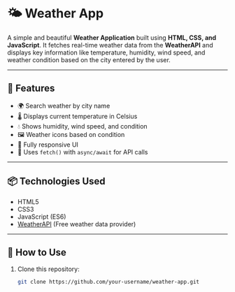 # 🌤️ Weather App

A simple and beautiful **Weather Application** built using **HTML, CSS, and JavaScript**. It fetches real-time weather data from the **WeatherAPI** and displays key information like temperature, humidity, wind speed, and weather condition based on the city entered by the user.

---

## 🚀 Features

- 🌍 Search weather by city name
- 🌡️ Displays current temperature in Celsius
- 💧 Shows humidity, wind speed, and condition
- 🖼️ Weather icons based on condition
- 📱 Fully responsive UI
- 🔄 Uses `fetch()` with `async/await` for API calls

---

## 📦 Technologies Used

- HTML5
- CSS3
- JavaScript (ES6)
- [WeatherAPI](https://www.weatherapi.com/) (Free weather data provider)

---

## 🧪 How to Use

1. Clone this repository:
   ```bash
   git clone https://github.com/your-username/weather-app.git
